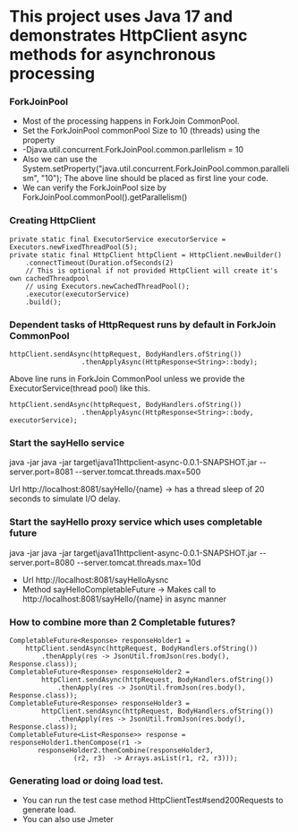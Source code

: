# This project uses Java 17 and demonstrates HttpClient async methods for asynchronous processing 


### ForkJoinPool
* Most of the processing happens in ForkJoin CommonPool.
* Set the ForkJoinPool commonPool Size to 10 (threads) using the property 
* -Djava.util.concurrent.ForkJoinPool.common.parllelism = 10
* Also we can use the System.setProperty("java.util.concurrent.ForkJoinPool.common.parallelism", "10");
  The above line should be placed as first line your code.
* We can verify the ForkJoinPool size by ForkJoinPool.commonPool().getParallelism()

### Creating HttpClient

	private static final ExecutorService executorService = Executors.newFixedThreadPool(5);
	private static final HttpClient httpClient = HttpClient.newBuilder()
		.connectTimeout(Duration.ofSeconds(2)			
		// This is optional if not provided HttpClient will create it's own cachedThreadpool
		// using Executors.newCachedThreadPool();
		.executor(executorService) 
		.build();

### Dependent tasks of HttpRequest runs by default in ForkJoin CommonPool
	
	httpClient.sendAsync(httpRequest, BodyHandlers.ofString())
					  .thenApplyAsync(HttpResponse<String>::body);

Above line runs in ForkJoin CommonPool unless we provide the ExecutorService(thread pool) like this.

	httpClient.sendAsync(httpRequest, BodyHandlers.ofString())
					  .thenApplyAsync(HttpResponse<String>::body, executorService);

### Start the sayHello service
java -jar java -jar target\java11httpclient-async-0.0.1-SNAPSHOT.jar --server.port=8081 --server.tomcat.threads.max=500

Url http://localhost:8081/sayHello/{name} -> has a thread sleep of 20 seconds to simulate I/O delay.

### Start the sayHello proxy service which uses completable future
java -jar java -jar target\java11httpclient-async-0.0.1-SNAPSHOT.jar --server.port=8080 --server.tomcat.threads.max=10d

* Url http://localhost:8081/sayHelloAysnc
* Method sayHelloCompletableFuture -> Makes call to http://localhost:8081/sayHello/{name} in async manner

### How to combine more than 2 Completable futures?

	CompletableFuture<Response> responseHolder1 = 
		httpClient.sendAsync(httpRequest, BodyHandlers.ofString())
			.thenApply(res -> JsonUtil.fromJson(res.body(), Response.class));
	CompletableFuture<Response> responseHolder2 = 
			httpClient.sendAsync(httpRequest, BodyHandlers.ofString())
				.thenApply(res -> JsonUtil.fromJson(res.body(), Response.class));
	CompletableFuture<Response> responseHolder3 = 
			httpClient.sendAsync(httpRequest, BodyHandlers.ofString())
				.thenApply(res -> JsonUtil.fromJson(res.body(), Response.class));
	CompletableFuture<List<Response>> response = responseHolder1.thenCompose(r1 -> 
	 	   responseHolder2.thenCombine(responseHolder3,
					(r2, r3)  -> Arrays.asList(r1, r2, r3)));

### Generating load or doing load test.

* You can run the test case method HttpClientTest#send200Requests to generate load.
* You can also use Jmeter
